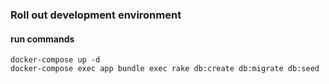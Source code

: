 ### Roll out development environment
#### run commands
```
docker-compose up -d
docker-compose exec app bundle exec rake db:create db:migrate db:seed
```
